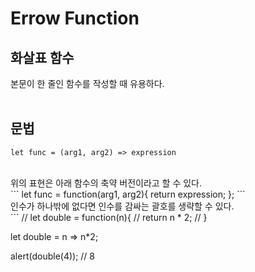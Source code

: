# Errow Function
## 화살표 함수
본문이 한 줄인 함수를 작성할 때 유용하다.  
<br>
## 문법
```
let func = (arg1, arg2) => expression
```
<br>
위의 표현은 아래 함수의 축약 버전이라고 할 수 있다.<br>
```
let func = function(arg1, arg2){
    return expression;
};
```
<br>
인수가 하나밖에 없다면 인수를 감싸는 괄호를 생략할 수 있다.<br>
```
// let double = function(n){
//     return n * 2;
// }

let double = n => n*2;

alert(double(4)); // 8
```


